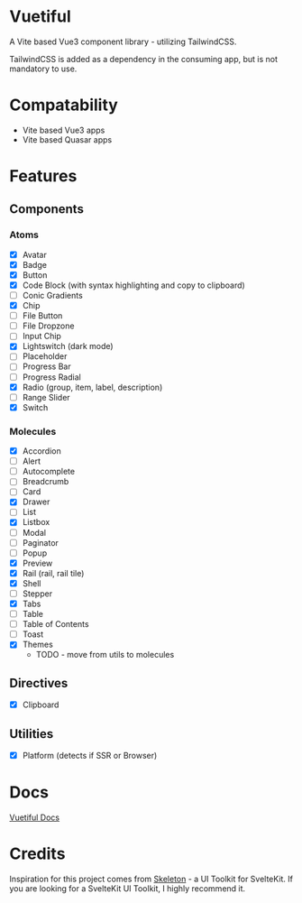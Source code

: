 # Vuetiful

A Vite based Vue3 component library - utilizing TailwindCSS.

TailwindCSS is added as a dependency in the consuming app, but is not mandatory to use.

# Compatability

- Vite based Vue3 apps
- Vite based Quasar apps

# Features

## Components

### Atoms

- [x] Avatar
- [x] Badge
- [x] Button
- [x] Code Block (with syntax highlighting and copy to clipboard)
- [ ] Conic Gradients
- [x] Chip
- [ ] File Button
- [ ] File Dropzone
- [ ] Input Chip
- [x] Lightswitch (dark mode)
- [ ] Placeholder
- [ ] Progress Bar
- [ ] Progress Radial
- [x] Radio (group, item, label, description)
- [ ] Range Slider
- [x] Switch

### Molecules

- [x] Accordion
- [ ] Alert
- [ ] Autocomplete
- [ ] Breadcrumb
- [ ] Card
- [x] Drawer
- [ ] List
- [x] Listbox
- [ ] Modal
- [ ] Paginator
- [ ] Popup
- [x] Preview
- [x] Rail (rail, rail tile)
- [x] Shell
- [ ] Stepper
- [x] Tabs
- [ ] Table
- [ ] Table of Contents
- [ ] Toast
- [x] Themes
  - TODO - move from utils to molecules

## Directives

- [x] Clipboard

## Utilities

- [x] Platform (detects if SSR or Browser)

# Docs

[Vuetiful Docs](https://vuetiful.dev)

# Credits

Inspiration for this project comes from [Skeleton](https://skeleton.dev) - a UI Toolkit for SvelteKit. If you are looking for a SvelteKit UI Toolkit, I highly recommend it.
